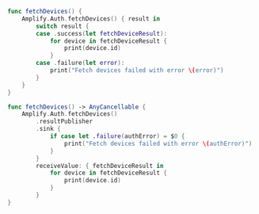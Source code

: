 <amplify-block-switcher>

<amplify-block name="Listener (iOS 11+)">

```swift
func fetchDevices() {
    Amplify.Auth.fetchDevices() { result in
        switch result {
        case .success(let fetchDeviceResult):
            for device in fetchDeviceResult {
                print(device.id)
            }
        case .failure(let error):
            print("Fetch devices failed with error \(error)")
        }
    }
}
```

</amplify-block>

<amplify-block name="Combine (iOS 13+)">

```swift
func fetchDevices() -> AnyCancellable {
    Amplify.Auth.fetchDevices()
        .resultPublisher
        .sink {
            if case let .failure(authError) = $0 {
                print("Fetch devices failed with error \(authError)")
            }
        }
        receiveValue: { fetchDeviceResult in
            for device in fetchDeviceResult {
                print(device.id)
            }
        }
}
```

</amplify-block>

</amplify-block-switcher>
